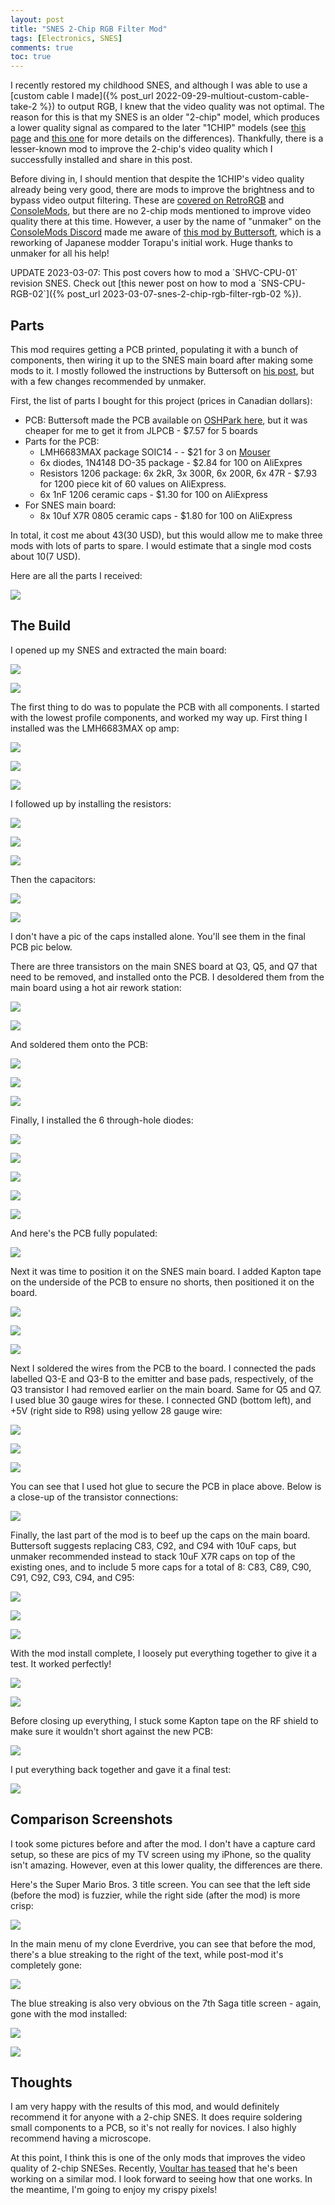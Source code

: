 ```yaml
---
layout: post
title: "SNES 2-Chip RGB Filter Mod"
tags: [Electronics, SNES]
comments: true
toc: true
---
```


I recently restored my childhood SNES, and although I was able to use a [custom cable I made]({% post_url 2022-09-29-multiout-custom-cable-take-2 %}) to output RGB, I knew that the video quality was not optimal. The reason for this is that my SNES is an older "2-chip" model, which produces a lower quality signal as compared to the later "1CHIP" models (see [this page](https://www.retrorgb.com/snesversioncompare.html) and [this one](https://consolemods.org/wiki/SNES:SNES_Model_Differences) for more details on the differences). Thankfully, there is a lesser-known mod to improve the 2-chip's video quality which I successfully installed and share in this post.

Before diving in, I should mention that despite the 1CHIP's video quality already being very good, there are mods to improve the brightness and to bypass video output filtering. These are [covered on RetroRGB](https://www.retrorgb.com/snes1chip.html) and [ConsoleMods](https://consolemods.org/wiki/SNES:1CHIP_Mods), but there are no 2-chip mods mentioned to improve video quality there at this time. However, a user by the name of "unmaker" on the [ConsoleMods Discord](https://discord.gg/x5vEnkR4C8) made me aware of [this mod by Buttersoft](https://www.aussiearcade.com/topic/90003-snes-sfc-shvc-cpu-001-2-chip-rgb-filter-mod-video-fix/), which is a reworking of Japanese modder Torapu's initial work. Huge thanks to unmaker for all his help!


<p class="panel-note" markdown="1">UPDATE 2023-03-07: This post covers how to mod a `SHVC-CPU-01` revision SNES. Check out [this newer post on how to mod a `SNS-CPU-RGB-02`]({% post_url 2023-03-07-snes-2-chip-rgb-filter-rgb-02 %}).</p>


## Parts

This mod requires getting a PCB printed, populating it with a bunch of components, then wiring it up to the SNES main board after making some mods to it. I mostly followed the instructions by Buttersoft on [his post](https://www.aussiearcade.com/topic/90003-snes-sfc-shvc-cpu-001-2-chip-rgb-filter-mod-video-fix/), but with a few changes recommended by unmaker.

First, the list of parts I bought for this project (prices in Canadian dollars):

* PCB: Buttersoft made the PCB available on [OSHPark here](https://oshpark.com/shared_projects/Ha2tBzZa), but it was cheaper for me to get it from JLPCB - $7.57 for 5 boards
* Parts for the PCB:
  * LMH6683MAX package SOIC14 - - $21 for 3 on [Mouser](https://www.mouser.ca/ProductDetail/Texas-Instruments/LMH6683MAX-NOPB?qs=7lkVKPoqpbZWkyie9aVNgQ%3D%3D)
  * 6x diodes, 1N4148 DO-35 package - $2.84 for 100 on AliExpres
  * Resistors 1206 package: 6x 2kR, 3x 300R, 6x 200R, 6x 47R - $7.93 for 1200 piece kit of 60 values on AliExpress.
  * 6x 1nF 1206 ceramic caps - $1.30 for 100 on AliExpress
* For SNES main board:
  * 8x 10uf X7R 0805 ceramic caps - $1.80 for 100 on AliExpress

In total, it cost me about $43 ($30 USD), but this would allow me to make three mods with lots of parts to spare. I would estimate that a single mod costs about $10 ($7 USD).

Here are all the parts I received:

![](/assets/images/snes-2-chip-rgb-filter-mod/IMG_7712.jpg)


## The Build

I opened up my SNES and extracted the main board:

![](/assets/images/snes-2-chip-rgb-filter-mod/IMG_8019.jpg)

![](/assets/images/snes-2-chip-rgb-filter-mod/IMG_8021.jpg)

The first thing to do was to populate the PCB with all components. I started with the lowest profile components, and worked my way up. First thing I installed was the LMH6683MAX op amp:

![](/assets/images/snes-2-chip-rgb-filter-mod/IMG_7992.jpg)

![](/assets/images/snes-2-chip-rgb-filter-mod/IMG_7993.jpg)

![](/assets/images/snes-2-chip-rgb-filter-mod/IMG_7995.jpg)

I followed up by installing the resistors:

![](/assets/images/snes-2-chip-rgb-filter-mod/IMG_8003.jpg)

![](/assets/images/snes-2-chip-rgb-filter-mod/IMG_7998.jpg)

![](/assets/images/snes-2-chip-rgb-filter-mod/IMG_8002.jpg)

Then the capacitors:

![](/assets/images/snes-2-chip-rgb-filter-mod/IMG_8004.jpg)

![](/assets/images/snes-2-chip-rgb-filter-mod/IMG_8005.jpg)

I don't have a pic of the caps installed alone. You'll see them in the final PCB pic below.

There are three transistors on the main SNES board at Q3, Q5, and Q7 that need to be removed, and installed onto the PCB. I desoldered them from the main board using a hot air rework station:

![](/assets/images/snes-2-chip-rgb-filter-mod/IMG_8028.jpg)

![](/assets/images/snes-2-chip-rgb-filter-mod/IMG_8029.jpg)

And soldered them onto the PCB:

![](/assets/images/snes-2-chip-rgb-filter-mod/IMG_8031.jpg)

![](/assets/images/snes-2-chip-rgb-filter-mod/IMG_8032.jpg)

![](/assets/images/snes-2-chip-rgb-filter-mod/IMG_8034.jpg)

Finally, I installed the 6 through-hole diodes:

![](/assets/images/snes-2-chip-rgb-filter-mod/IMG_8035.jpg)

![](/assets/images/snes-2-chip-rgb-filter-mod/IMG_8036.jpg)

![](/assets/images/snes-2-chip-rgb-filter-mod/IMG_8038.jpg)

![](/assets/images/snes-2-chip-rgb-filter-mod/IMG_8039.jpg)

![](/assets/images/snes-2-chip-rgb-filter-mod/IMG_8041.jpg)

And here's the PCB fully populated:

![](/assets/images/snes-2-chip-rgb-filter-mod/IMG_8042.jpg)

Next it was time to position it on the SNES main board. I added Kapton tape on the underside of the PCB to ensure no shorts, then positioned it on the board.

![](/assets/images/snes-2-chip-rgb-filter-mod/IMG_8044.jpg)

![](/assets/images/snes-2-chip-rgb-filter-mod/IMG_8046.jpg)

![](/assets/images/snes-2-chip-rgb-filter-mod/IMG_8047.jpg)

Next I soldered the wires from the PCB to the board. I connected the pads labelled Q3-E and Q3-B to the emitter and base pads, respectively, of the Q3 transistor I had removed earlier on the main board. Same for Q5 and Q7. I used blue 30 gauge wires for these. I connected GND (bottom left), and +5V (right side to R98) using yellow 28 gauge wire:

![](/assets/images/snes-2-chip-rgb-filter-mod/IMG_8050.jpg)

![](/assets/images/snes-2-chip-rgb-filter-mod/IMG_8053.jpg)

![](/assets/images/snes-2-chip-rgb-filter-mod/IMG_8057.jpg)

You can see that I used hot glue to secure the PCB in place above. Below is a close-up of the transistor connections:

![](/assets/images/snes-2-chip-rgb-filter-mod/IMG_8061.jpg)


Finally, the last part of the mod is to beef up the caps on the main board. Buttersoft suggests replacing C83, C92, and C94 with 10uF caps, but unmaker recommended instead to stack 10uF X7R caps on top of the existing ones, and to include 5 more caps for a total of 8: C83, C89, C90, C91, C92, C93, C94, and C95:

![](/assets/images/snes-2-chip-rgb-filter-mod/IMG_8062.jpg)

![](/assets/images/snes-2-chip-rgb-filter-mod/IMG_8063.jpg)

![](/assets/images/snes-2-chip-rgb-filter-mod/IMG_8071.jpg)

With the mod install complete, I loosely put everything together to give it a test. It worked perfectly!

![](/assets/images/snes-2-chip-rgb-filter-mod/IMG_8092.jpg)

![](/assets/images/snes-2-chip-rgb-filter-mod/IMG_8093.jpg)

Before closing up everything, I stuck some Kapton tape on the RF shield to make sure it wouldn't short against the new PCB:

![](/assets/images/snes-2-chip-rgb-filter-mod/IMG_8094.jpg)

I put everything back together and gave it a final test:

![](/assets/images/snes-2-chip-rgb-filter-mod/IMG_8096.jpg)


## Comparison Screenshots

I took some pictures before and after the mod. I don't have a capture card setup, so these are pics of my TV screen using my iPhone, so the quality isn't amazing. However, even at this lower quality, the differences are there.

Here's the Super Mario Bros. 3 title screen. You can see that the left side (before the mod) is fuzzier, while the right side (after the mod) is more crisp:

![](/assets/images/snes-2-chip-rgb-filter-mod/smb3_S_diff.jpg)

In the main menu of my clone Everdrive, you can see that before the mod, there's a blue streaking to the right of the text, while post-mod it's completely gone:

![](/assets/images/snes-2-chip-rgb-filter-mod/everdrive_menu_diff.jpg)

The blue streaking is also very obvious on the 7th Saga title screen - again, gone with the mod installed:

![](/assets/images/snes-2-chip-rgb-filter-mod/7th_saga_diff.jpg)

![](/assets/images/snes-2-chip-rgb-filter-mod/7th_saga_zoom_in_diff.jpg)


## Thoughts

I am very happy with the results of this mod, and would definitely recommend it for anyone with a 2-chip SNES. It does require soldering small components to a PCB, so it's not really for novices. I also highly recommend having a microscope.

At this point, I think this is one of the only mods that improves the video quality of 2-chip SNESes. Recently, [Voultar has teased](https://twitter.com/voultar/status/1575562946503024640?s=46&t=UkcxY1KZ7Lyh99mvhyCT6g) that he's been working on a similar mod. I look forward to seeing how that one works. In the meantime, I'm going to enjoy my crispy pixels!

